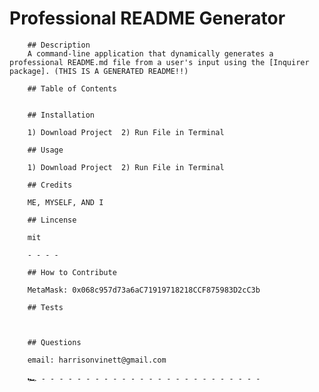    # Professional README Generator

        ## Description
        A command-line application that dynamically generates a professional README.md file from a user's input using the [Inquirer package]. (THIS IS A GENERATED README!!)

        ## Table of Contents
        

        ## Installation

        1) Download Project  2) Run File in Terminal

        ## Usage

        1) Download Project  2) Run File in Terminal

        ## Credits

        ME, MYSELF, AND I

        ## Lincense

        mit

        - - - - 

        ## How to Contribute

        MetaMask: 0x068c957d73a6aC71919718218CCF875983D2cC3b

        ## Tests

        

        ## Questions

        email: harrisonvinett@gmail.com
    
        🏎 - - - - - - - - - - - - - - - - - - - - - - - - - 
     
